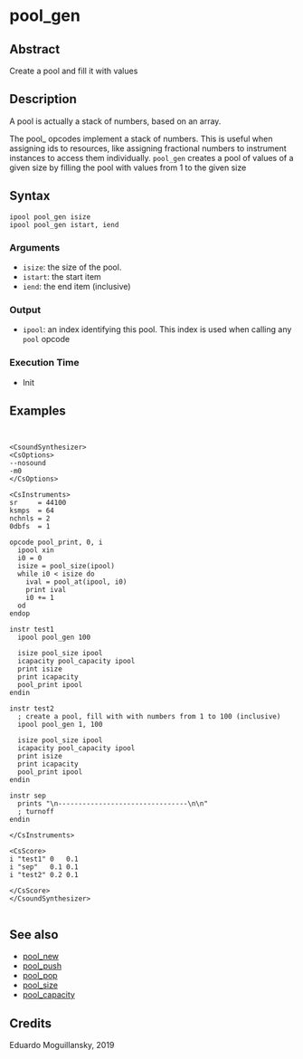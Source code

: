 # pool_gen

## Abstract

Create a pool and fill it with values


## Description

A pool is actually a stack of numbers, based on an array.

The pool_ opcodes implement a stack of numbers. This is useful when assigning
ids to resources, like assigning fractional numbers to instrument instances to
access them individually. `pool_gen` creates a pool of values of a given size by
filling the pool with values from 1 to the given size

## Syntax

    ipool pool_gen isize
    ipool pool_gen istart, iend


### Arguments

* `isize`: the size of the pool.
* `istart`: the start item
* `iend`: the end item (inclusive)

### Output

* `ipool`: an index identifying this pool. This index is used when calling any
  `pool` opcode

### Execution Time

* Init

## Examples

```csound


<CsoundSynthesizer>
<CsOptions>
--nosound
-m0
</CsOptions>

<CsInstruments>
sr     = 44100
ksmps  = 64
nchnls = 2
0dbfs  = 1

opcode pool_print, 0, i
  ipool xin
  i0 = 0
  isize = pool_size(ipool)
  while i0 < isize do
    ival = pool_at(ipool, i0)
    print ival
    i0 += 1
  od
endop

instr test1
  ipool pool_gen 100

  isize pool_size ipool
  icapacity pool_capacity ipool
  print isize
  print icapacity
  pool_print ipool
endin

instr test2
  ; create a pool, fill with with numbers from 1 to 100 (inclusive)
  ipool pool_gen 1, 100

  isize pool_size ipool
  icapacity pool_capacity ipool
  print isize
  print icapacity
  pool_print ipool
endin

instr sep
  prints "\n--------------------------------\n\n"
  ; turnoff
endin

</CsInstruments>

<CsScore>
i "test1" 0   0.1
i "sep"   0.1 0.1
i "test2" 0.2 0.1

</CsScore>
</CsoundSynthesizer>


```

## See also

* [pool_new](pool_new.md)
* [pool_push](pool_push.md)
* [pool_pop](pool_pop.md)
* [pool_size](pool_size.md)
* [pool_capacity](pool_capacity.md)


## Credits

Eduardo Moguillansky, 2019

